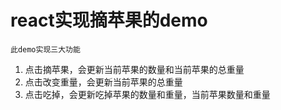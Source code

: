 # react实现摘苹果的demo

````此demo实现三大功能````
1. 点击摘苹果，会更新当前苹果的数量和当前苹果的总重量
2. 点击改变重量，会更新当前苹果的总重量
3. 点击吃掉，会更新吃掉苹果的数量和重量，当前苹果数量和重量